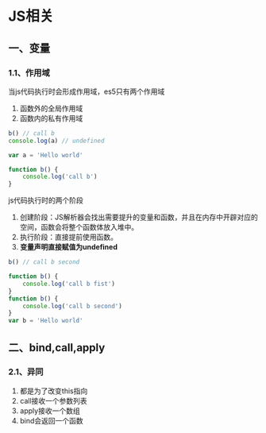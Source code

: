 # JS相关

## 一、变量

### 1.1、作用域

当js代码执行时会形成作用域，es5只有两个作用域

1. 函数外的全局作用域
2. 函数内的私有作用域

```js
b() // call b
console.log(a) // undefined

var a = 'Hello world'

function b() {
    console.log('call b')
}
```

js代码执行时的两个阶段

1. 创建阶段：JS解析器会找出需要提升的变量和函数，并且在内存中开辟对应的空间，函数会将整个函数体放入堆中。
2. 执行阶段：直接提前使用函数。
3. **变量声明直接赋值为undefined**

```js
b() // call b second

function b() {
    console.log('call b fist')
}
function b() {
    console.log('call b second')
}
var b = 'Hello world'
```

## 二、bind,call,apply

### 2.1、异同

1. 都是为了改变this指向
2. call接收一个参数列表
3. apply接收一个数组
4. bind会返回一个函数